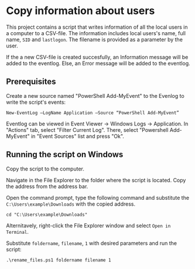 # Copy information about users
This project contains a script that writes information of all the local users in a computer to a CSV-file. The information includes local users's name, full name, `SID` and `lastlogon`. The filename is provided as a parameter by the user. 

If the a new CSV-file is created succesfully, an Information message will be added to the eventlog. Else, an Error message will be added to the eventlog. 

## Prerequisites 
Create a new source named "PowerShell Add-MyEvent" to the Evenlog to write the script's events:

```
New-EventLog –LogName Application –Source “PowerShell Add-MyEvent”
```

Eventlog can be viewed in Event Viewer -> Windows Logs -> Application. In "Actions" tab, select "Filter Current Log". There, select "Powershell Add-MyEvent" in "Event Sources" list and press "Ok".

## Running the script on Windows
Copy the script to the computer.

Navigate in the File Explorer to the folder where the script is located. Copy the address from the address bar.

Open the command prompt, type the following command and substitute the `C:\Users\example\Downloads` with the copied address.
```
cd "C:\Users\example\Downloads"
```

Alternitavely, right-click the File Explorer window and select `Open in Terminal`.

Substitute `foldername`, `filename`, `1` with desired parameters and run the script:
```
.\rename_files.ps1 foldername filename 1
```